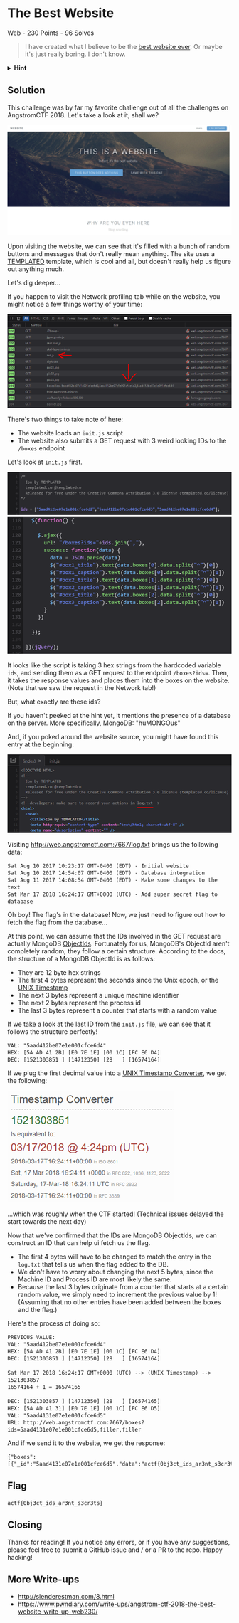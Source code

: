 # The Best Website
Web - 230 Points - 96 Solves

> I have created what I believe to be the [best website ever](). Or maybe it's just really boring. I don't know.

<details>
  <summary> <b>Hint</b> </summary>
  <p>

  > My database is humongous!
  </p>
</details>

## Solution
This challenge was by far my favorite challenge out of all the challenges on AngstromCTF 2018. Let's take a look at it, shall we?

![img1.jpg not found](https://raw.githubusercontent.com/CF12/ctf/master/2018-angstrom/the-best-website-230/images/img1.jpg)

Upon visiting the website, we can see that it's filled with a bunch of random buttons and messages that don't really mean anything. The site uses a [TEMPLATED](https://TEMPLATED.co) template, which is cool and all, but doesn't really help us figure out anything much.

Let's dig deeper...

If you happen to visit the Network profiling tab while on the website, you might notice a few things worthy of your time:

![img2.png not found](https://raw.githubusercontent.com/CF12/ctf/master/2018-angstrom/the-best-website-230/images/img2.png)

There's two things to take note of here:
- The website loads an `init.js` script
- The website also submits a GET request with 3 weird looking IDs to the `/boxes` endpoint

Let's look at `init.js` first.

![img3.png not found](https://raw.githubusercontent.com/CF12/ctf/master/2018-angstrom/the-best-website-230/images/img3.png)
![img4.png not found](https://raw.githubusercontent.com/CF12/ctf/master/2018-angstrom/the-best-website-230/images/img4.png)

It looks like the script is taking 3 hex strings from the hardcoded variable `ids`, and sending them as a GET request to the endpoint `/boxes?ids=`. Then, it takes the response values and places them into the boxes on the website. (Note that we saw the request in the Network tab!)

But, what exactly are these ids?

If you haven't peeked at the hint yet, it mentions the presence of a database on the server. More specifically, MongoDB: "huMONGOus"

And, if you poked around the website source, you might have found this entry at the beginning:

![img5.png not found](https://raw.githubusercontent.com/CF12/ctf/master/2018-angstrom/the-best-website-230/images/img5.png)

Visiting http://web.angstromctf.com:7667/log.txt brings us the following data:

```
Sat Aug 10 2017 10:23:17 GMT-0400 (EDT) - Initial website
Sat Aug 10 2017 14:54:07 GMT-0400 (EDT) - Database integration
Sat Aug 11 2017 14:08:54 GMT-0400 (EDT) - Make some changes to the text
Sat Mar 17 2018 16:24:17 GMT+0000 (UTC) - Add super secret flag to database
```

Oh boy! The flag's in the database! Now, we just need to figure out how to fetch the flag from the database...

At this point, we can assume that the IDs involved in the GET request are actually MongoDB [ObjectIds](https://docs.mongodb.com/manual/reference/method/ObjectId/). Fortunately for us, MongoDB's ObjectId aren't completely random; they follow a certain structure. According to the docs, the structure of a MongoDB ObjectId is as follows:
- They are 12 byte hex strings
- The first 4 bytes represent the seconds since the Unix epoch, or the [UNIX Timestamp](https://www.unixtimestamp.com/)
- The next 3 bytes represent a unique machine identifier
- The next 2 bytes represent the process id
- The last 3 bytes represent a counter that starts with a random value

If we take a look at the last ID from the `init.js` file, we can see that it follows the structure perfectly!

```
VAL: "5aad412be07e1e001cfce6d4"
HEX: [5A AD 41 2B] [E0 7E 1E] [00 1C] [FC E6 D4]
DEC: [1521303851 ] [14712350] [28   ] [16574164]
```

If we plug the first decimal value into a [UNIX Timestamp Converter](https://www.unixtimestamp.com/), we get the following:

![img6.png not found](https://raw.githubusercontent.com/CF12/ctf/master/2018-angstrom/the-best-website-230/images/img6.png)

...which was roughly when the CTF started! (Technical issues delayed the start towards the next day)

Now that we've confirmed that the IDs are MongoDB ObjectIds, we can construct an ID that can help ui fetch us the flag.
- The first 4 bytes will have to be changed to match the entry in the `log.txt` that tells us when the flag added to the DB.
- We don't have to worry about changing the next 5 bytes, since the Machine ID and Process ID are most likely the same.
- Because the last 3 bytes originate from a counter that starts at a certain random value, we simply need to increment the previous value by 1! (Assuming that no other entries have been added between the boxes and the flag.)

Here's the process of doing so:

```
PREVIOUS VALUE:
VAL: "5aad412be07e1e001cfce6d4"
HEX: [5A AD 41 2B] [E0 7E 1E] [00 1C] [FC E6 D4]
DEC: [1521303851 ] [14712350] [28   ] [16574164]

Sat Mar 17 2018 16:24:17 GMT+0000 (UTC) --> (UNIX Timestamp) --> 1521303857
16574164 + 1 = 16574165

DEC: [1521303857 ] [14712350] [28   ] [16574165]
HEX: [5A AD 41 31] [E0 7E 1E] [00 1C] [FC E6 D5]
VAL: "5aad4131e07e1e001cfce6d5"
URL: http://web.angstromctf.com:7667/boxes?ids=5aad4131e07e1e001cfce6d5,filler,filler
```

And if we send it to the website, we get the response:
```
{"boxes":[{"_id":"5aad4131e07e1e001cfce6d5","data":"actf{0bj3ct_ids_ar3nt_s3cr3ts}","__v":0},null,null]}
```

## Flag
```
actf{0bj3ct_ids_ar3nt_s3cr3ts}
```

## Closing
Thanks for reading! If you notice any errors, or if you have any suggestions, please feel free to submit a GitHub issue and / or a PR to the repo. Happy hacking!

## More Write-ups
- http://slenderestman.com/8.html
- https://www.pwndiary.com/write-ups/angstrom-ctf-2018-the-best-website-write-up-web230/

